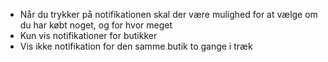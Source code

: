 - Når du trykker på notifikationen skal der være mulighed for at vælge om du har købt noget, og for hvor meget
- Kun vis notifikationer for butikker
- Vis ikke notifikation for den samme butik to gange i træk
